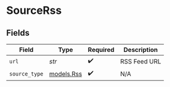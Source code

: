 # SourceRss


## Fields

| Field                          | Type                           | Required                       | Description                    |
| ------------------------------ | ------------------------------ | ------------------------------ | ------------------------------ |
| `url`                          | *str*                          | :heavy_check_mark:             | RSS Feed URL                   |
| `source_type`                  | [models.Rss](../models/rss.md) | :heavy_check_mark:             | N/A                            |
